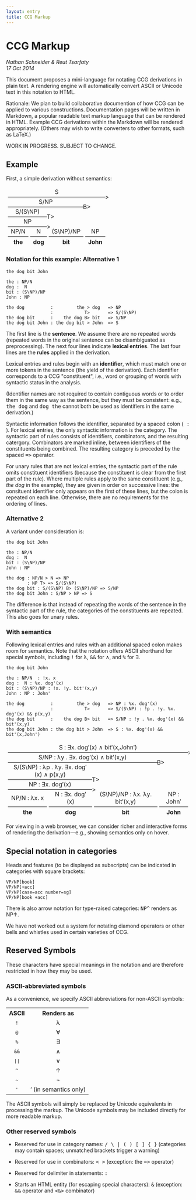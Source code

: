 ```yaml
---
layout: entry
title: CCG Markup
---
```


# CCG Markup

*Nathan Schneider &amp; Reut Tsarfaty<br/>17 Oct 2014*

This document proposes a mini-language for notating CCG derivations in plain text. 
A rendering engine will automatically convert ASCII or Unicode text in this notation to HTML.

Rationale: We plan to build collaborative documention of how CCG can be applied to various constructions. Documentation pages will be written in Markdown, a popular readable text markup language that can be rendered in HTML. Example CCG derivations within the Markdown will be rendered appropriately. (Others may wish to write converters to other formats, such as LaTeX.)

WORK IN PROGRESS. SUBJECT TO CHANGE.

## Example

First, a simple derivation without semantics:

<table style="text-align: center; border-collapse: separate; border-spacing: 5px 0px;">
<tr><td colspan="4" style="border: none; border-bottom: solid 1px #000; position: relative;">S<span style="position: absolute; bottom: -10px; right: -10px;">&gt;</span></td></tr>
<tr><td colspan="3" style="border: none; border-bottom: solid 1px #000; position: relative;">S/NP<span style="position: absolute; bottom: -10px; right: -20px;">B&gt;</span></td></tr>
<tr><td colspan="2" style="border: none; border-bottom: solid 1px #000; position: relative;">S/(S\NP)<span style="position: absolute; bottom: -10px; right: -20px;">T&gt;</span></td></tr>
<tr><td colspan="2" style="border: none; border-bottom: solid 1px #000; position: relative;">NP<span style="position: absolute; bottom: -10px; right: -10px;">&gt;</span></td></tr>
<tr><td style="border: none; border-bottom: solid 1px #000; position: relative;">NP/N</td><td style="border: none; border-bottom: solid 1px #000;">N</td><td style="border: none; border-bottom: solid 1px #000;">(S\NP)/NP</td><td style="border: none; border-bottom: solid 1px #000;">NP</td></tr>
<tr><th style="border: none;">the</th><th style="border: none;">dog</th><th style="border: none;">bit</th><th style="border: none;">John</th></tr>
</table>

### Notation for this example: Alternative 1

    the dog bit John

    the : NP/N 
    dog :  N
    bit : (S\NP)/NP
    John : NP

    the dog          :         the > dog   => NP
                     :            T>       => S/(S\NP)
    the dog bit      :    the dog B> bit   => S/NP
    the dog bit John : the dog bit > John  => S

The first line is the __sentence__. We assume there are no repeated words (repeated words in the original sentence can be disambiguated as preprocessing). The next four lines indicate __lexical entries__. The last four lines are the __rules__ applied in the derivation.

Lexical entries and rules begin with an __identifier__, which must match one or more tokens in the sentence (the yield of the derivation). Each identifier corresponds to a CCG "constituent", i.e., word or grouping of words with syntactic status in the analysis.

(Identifier names are not required to contain contiguous words or to order them in the same way as the sentence, but they must be consistent: e.g., <tt>the dog</tt> and <tt>dog the</tt> cannot both be used as identifiers in the same derivation.)

Syntactic information follows the identifier, separated by a spaced colon (<tt> : </tt>). For lexical entries, the only syntactic information is the category. The syntactic part of rules consists of identifiers, combinators, and the resulting catergory. Combinators are marked inline, between identifiers of the constituents being combined. The resulting category is preceded by the spaced <tt>=&gt;</tt> operator.

For unary rules that are not lexical entries, the syntactic part of the rule omits constituent identifiers (because the constituent is clear from the first part of the rule). Where multiple rules apply to the same constituent (e.g., _the dog_ in the example), they are given in order on successive lines: the consituent identifier only appears on the first of these lines, but the colon is repeated on each line. Otherwise, there are no requirements for the ordering of lines.

### Alternative 2

A variant under consideration is:

    the dog bit John

    the : NP/N 
    dog :  N 
    bit : (S\NP)/NP
    John : NP

    the dog : NP/N > N => NP 
            : NP T> => S/(S\NP)
    the dog bit : S/(S\NP) B> (S\NP)/NP => S/NP 
    the dog bit John : S/NP > NP => S

The difference is that instead of repeating the words of the sentence in the syntactic part of the rule, the categories of the constituents are repeated. This also goes for unary rules.

### With semantics

Following lexical entries and rules with an additional spaced colon makes room for semantics. Note that the notation offers ASCII shorthand for special symbols, including <tt>!</tt> for λ, <tt>&amp;&amp;</tt> for ∧, and <tt>%</tt> for ∃.

    the dog bit John

    the : NP/N  : !x. x
    dog :  N : %x. dog'(x)
    bit : (S\NP)/NP : !x. !y. bit'(x,y)
    John : NP : John'

    the dog          :         the > dog   => NP : %x. dog'(x)
                     :            T>       => S/(S\NP) : !p . !y. %x. dog'(x) && p(x,y)
    the dog bit      :    the dog B> bit   => S/NP : !y . %x. dog'(x) && bit'(x,y)
    the dog bit John : the dog bit > John  => S : %x. dog'(x) && bit'(x,John') 

<table style="text-align: center; border-collapse: separate; border-spacing: 5px 0px;">
<tr><td colspan="4" style="border: none; border-bottom: solid 1px #000; position: relative;">S : ∃x. dog′(x) ∧ bit′(x,John′)<span style="position: absolute; bottom: -10px; right: -10px;">&gt;</span></td></tr>
<tr><td colspan="3" style="border: none; border-bottom: solid 1px #000; position: relative;">S/NP : λy . ∃x. dog′(x) ∧ bit′(x,y)<span style="position: absolute; bottom: -10px; right: -20px;">B&gt;</span></td></tr>
<tr><td colspan="2" style="border: none; border-bottom: solid 1px #000; position: relative;">S/(S\NP) : λp . λy. ∃x. dog′(x) ∧ p(x,y)<span style="position: absolute; bottom: -10px; right: -20px;">T&gt;</span></td></tr>
<tr><td colspan="2" style="border: none; border-bottom: solid 1px #000; position: relative;">NP : ∃x. dog′(x)<span style="position: absolute; bottom: -10px; right: -10px;">&gt;</span></td></tr>
<tr><td style="border: none; border-bottom: solid 1px #000; position: relative;">NP/N : λx. x</td><td style="border: none; border-bottom: solid 1px #000;">N : ∃x. dog′(x)</td><td style="border: none; border-bottom: solid 1px #000;">(S\NP)/NP : λx. λy. bit′(x,y)</td><td style="border: none; border-bottom: solid 1px #000;">NP : John′</td></tr>
<tr><th style="border: none;">the</th><th style="border: none;">dog</th><th style="border: none;">bit</th><th style="border: none;">John</th></tr>
</table>

For viewing in a web browser, we can consider richer and interactive forms of rendering the derivation—e.g., showing semantics only on hover.

## Special notation in categories

Heads and features (to be displayed as subscripts) can be indicated in categories with square brackets:

    VP/NP[book]
    VP/NP[+acc]
    VP/NP[case=acc number=sg]
    VP/NP[book +acc]

There is also arrow notation for type-raised categories: <tt>NP^</tt> renders as NP↑.

We have not worked out a system for notating diamond operators or other bells and whistles used in certain varieties of CCG.

## Reserved Symbols

These characters have special meanings in the notation and are therefore restricted in how they may be used.

### ASCII-abbreviated symbols

As a convenience, we specify ASCII abbreviations for non-ASCII symbols:

<table style="text-align: center;"><tr><th>ASCII</th><th>Renders as</th></tr>
<tr><td style="font-family: monospace;">!</td><td>λ</td></tr>
<tr><td style="font-family: monospace;">@</td><td>∀</td></tr>
<tr><td style="font-family: monospace;">%</td><td>∃</td></tr>
<tr><td style="font-family: monospace;">&amp;&amp;</td><td>∧</td></tr>
<tr><td style="font-family: monospace;">||</td><td>∨</td></tr>
<tr><td style="font-family: monospace;">^</td><td>↑</td></tr>
<tr><td style="font-family: monospace;">~</td><td>¬</td></tr>
<tr><td style="font-family: monospace;">'</td><td>′ (in semantics only)</td></tr>
</table>

The ASCII symbols will simply be replaced by Unicode equivalents in processing the markup. The Unicode symbols may be included directly for more readable markup.

### Other reserved symbols

* Reserved for use in category names: <tt>/ \ | ( ) [ ] { }</tt> (categories may contain spaces; unmatched brackets trigger a warning)

* Reserved for use in combinators: <tt>&lt; &gt;</tt> (exception: the <tt>=&gt;</tt> operator)

* Reserved for delimiter in statements: <tt>:</tt>

* Starts an HTML entity (for escaping special characters): <tt>&amp;</tt> (exception: <tt>&amp;&amp;</tt> operator and <tt>&lt;&amp;&gt;</tt> combinator)
